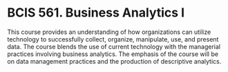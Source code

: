 # BCIS 561. Business Analytics I

This course provides an understanding of how organizations can utilize technology to successfully collect, organize, manipulate, use, and present data. The course blends the use of current technology with the managerial practices involving business analytics. The emphasis of the course will be on data management practices and the production of descriptive analytics. 
